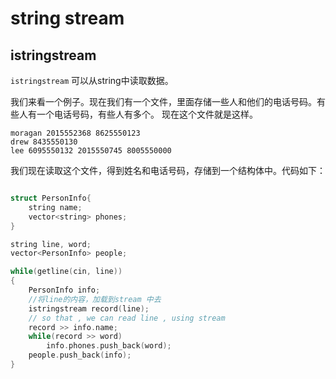 # string stream 


## istringstream 

`istringstream`  可以从string中读取数据。

我们来看一个例子。现在我们有一个文件，里面存储一些人和他们的电话号码。有些人有一个电话号码，有些人有多个。 现在这个文件就是这样。 

```
moragan 2015552368 8625550123 
drew 8435550130
lee 6095550132 2015550745 8005550000
```
我们现在读取这个文件，得到姓名和电话号码，存储到一个结构体中。代码如下：


```cpp

struct PersonInfo{
    string name;
    vector<string> phones;
}

string line, word;
vector<PersonInfo> people; 

while(getline(cin, line))
{
    PersonInfo info;
    //将line的内容，加载到stream 中去 
    istringstream record(line);
    // so that , we can read line , using stream 
    record >> info.name;
    while(record >> word)
        info.phones.push_back(word);
    people.push_back(info);
}

```


